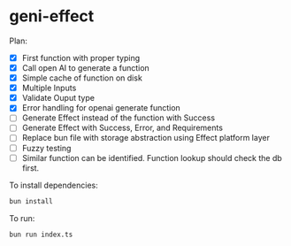 # geni-effect

Plan: 

- [x] First function with proper typing
- [x] Call open AI to generate a function
- [x] Simple cache of function on disk
- [x] Multiple Inputs
- [x] Validate Ouput type
- [x] Error handling for openai generate function
- [ ] Generate Effect instead of the function with Success
- [ ] Generate Effect with Success, Error, and Requirements
- [ ] Replace bun file with storage abstraction using Effect platform layer
- [ ] Fuzzy testing
- [ ] Similar function can be identified. Function lookup should check the db first.

To install dependencies:

```bash
bun install
```

To run:

```bash
bun run index.ts
```
